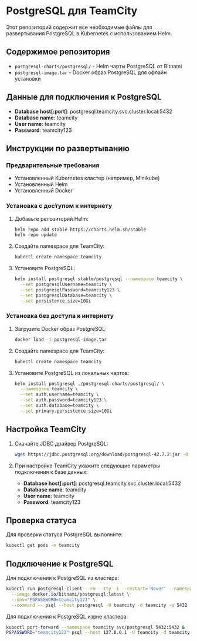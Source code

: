 # PostgreSQL для TeamCity

Этот репозиторий содержит все необходимые файлы для развертывания PostgreSQL в Kubernetes с использованием Helm.

## Содержимое репозитория

- `postgresql-charts/postgresql/` - Helm чарты PostgreSQL от Bitnami
- `postgresql-image.tar` - Docker образ PostgreSQL для офлайн установки

## Данные для подключения к PostgreSQL

- **Database host[:port]**: postgresql.teamcity.svc.cluster.local:5432
- **Database name**: teamcity
- **User name**: teamcity
- **Password**: teamcity123

## Инструкции по развертыванию

### Предварительные требования

- Установленный Kubernetes кластер (например, Minikube)
- Установленный Helm
- Установленный Docker

### Установка с доступом к интернету

1. Добавьте репозиторий Helm:
   ```bash
   helm repo add stable https://charts.helm.sh/stable
   helm repo update
   ```

2. Создайте namespace для TeamCity:
   ```bash
   kubectl create namespace teamcity
   ```

3. Установите PostgreSQL:
   ```bash
   helm install postgresql stable/postgresql --namespace teamcity \
     --set postgresqlUsername=teamcity \
     --set postgresqlPassword=teamcity123 \
     --set postgresqlDatabase=teamcity \
     --set persistence.size=10Gi
   ```

### Установка без доступа к интернету

1. Загрузите Docker образ PostgreSQL:
   ```bash
   docker load -i postgresql-image.tar
   ```

2. Создайте namespace для TeamCity:
   ```bash
   kubectl create namespace teamcity
   ```

3. Установите PostgreSQL из локальных чартов:
   ```bash
   helm install postgresql ./postgresql-charts/postgresql/ \
     --namespace teamcity \
     --set auth.username=teamcity \
     --set auth.password=teamcity123 \
     --set auth.database=teamcity \
     --set primary.persistence.size=10Gi
   ```

## Настройка TeamCity

1. Скачайте JDBC драйвер PostgreSQL:
   ```bash
   wget https://jdbc.postgresql.org/download/postgresql-42.7.2.jar -O /opt/teamcity/TeamCityData/lib/jdbc/postgresql-42.7.2.jar
   ```

2. При настройке TeamCity укажите следующие параметры подключения к базе данных:
   - **Database host[:port]**: postgresql.teamcity.svc.cluster.local:5432
   - **Database name**: teamcity
   - **User name**: teamcity
   - **Password**: teamcity123

## Проверка статуса

Для проверки статуса PostgreSQL выполните:
```bash
kubectl get pods -n teamcity
```

## Подключение к PostgreSQL

Для подключения к PostgreSQL из кластера:
```bash
kubectl run postgresql-client --rm --tty -i --restart='Never' --namespace teamcity \
  --image docker.io/bitnami/postgresql:latest \
  --env="PGPASSWORD=teamcity123" \
  --command -- psql --host postgresql -U teamcity -d teamcity -p 5432
```

Для подключения к PostgreSQL извне кластера:
```bash
kubectl port-forward --namespace teamcity svc/postgresql 5432:5432 &
PGPASSWORD="teamcity123" psql --host 127.0.0.1 -U teamcity -d teamcity -p 5432
```
